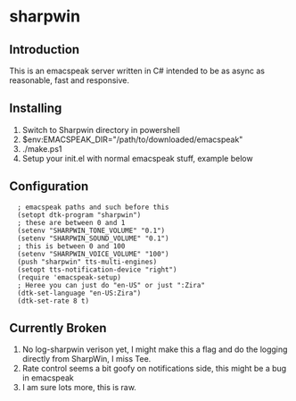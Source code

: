 # sharpwin

## Introduction 

This is an emacspeak server written in C# intended to be as async as 
reasonable, fast and responsive.

## Installing

1. Switch to Sharpwin directory in powershell
2. $env:EMACSPEAK_DIR="/path/to/downloaded/emacspeak"
3. ./make.ps1
4. Setup your init.el with normal emacspeak stuff, example below

## Configuration
```
  ; emacspeak paths and such before this 
  (setopt dtk-program "sharpwin")
  ; these are between 0 and 1
  (setenv "SHARPWIN_TONE_VOLUME" "0.1")
  (setenv "SHARPWIN_SOUND_VOLUME" "0.1")
  ; this is between 0 and 100
  (setenv "SHARPWIN_VOICE_VOLUME" "100")
  (push "sharpwin" tts-multi-engines)
  (setopt tts-notification-device "right")
  (require 'emacspeak-setup)
  ; Heree you can just do "en-US" or just ":Zira"
  (dtk-set-language "en-US:Zira")
  (dtk-set-rate 8 t)
```

## Currently Broken

1. No log-sharpwin verison yet, I might make this a flag and do the logging
directly from SharpWin, I miss Tee. 
2. Rate control seems a bit goofy on notifications side, this might be a bug 
in emacspeak
3. I am sure lots more, this is raw. 
